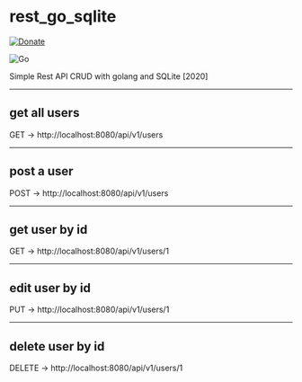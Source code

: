 # rest_go_sqlite

<a href="https://paypal.me/lazarospsarokostas" rel="nofollow"><img src="https://camo.githubusercontent.com/d5d24e33e2f4b6fe53987419a21b203c03789a8f/68747470733a2f2f696d672e736869656c64732e696f2f62616467652f446f6e6174652d50617950616c2d677265656e2e737667" alt="Donate" data-canonical-src="https://img.shields.io/badge/Donate-PayPal-green.svg" style="max-width:100%;"></a>

![Go](https://github.com/lazarospsa/rest_go_sqlite/workflows/Go/badge.svg?branch=master)


Simple Rest API CRUD with golang and SQLite [2020]

--- 
get all users 
---
GET -> http://localhost:8080/api/v1/users

---
post a user
---
POST -> http://localhost:8080/api/v1/users

---
get user by id
---
GET -> http://localhost:8080/api/v1/users/1

---
edit user by id
---
PUT -> http://localhost:8080/api/v1/users/1

---
delete user by id
---
DELETE -> http://localhost:8080/api/v1/users/1
